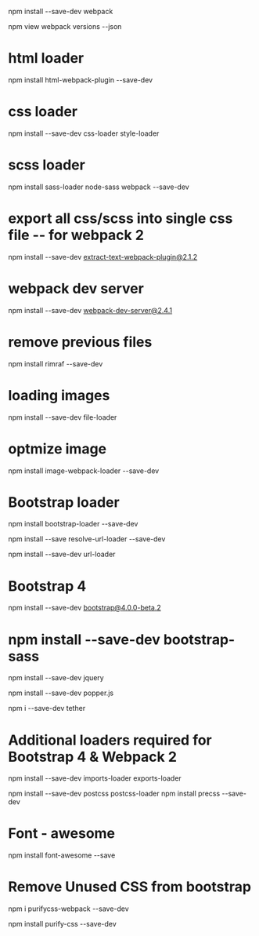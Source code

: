 npm install --save-dev webpack

npm view webpack versions --json


# html loader
npm install html-webpack-plugin --save-dev


# css loader
npm install --save-dev css-loader style-loader


# scss loader
npm install sass-loader node-sass webpack --save-dev


# export all css/scss into single css file  -- for webpack 2 
npm install --save-dev extract-text-webpack-plugin@2.1.2


# webpack dev server
npm install --save-dev webpack-dev-server@2.4.1


# remove previous files
npm install rimraf --save-dev


# loading images
npm install --save-dev file-loader


# optmize image
npm install image-webpack-loader --save-dev


# Bootstrap loader
npm install bootstrap-loader --save-dev

npm install --save resolve-url-loader --save-dev

npm install --save-dev url-loader


# Bootstrap 4
npm install --save-dev bootstrap@4.0.0-beta.2
# npm install --save-dev bootstrap-sass
npm install --save-dev jquery

npm install --save-dev popper.js

npm i --save-dev tether

# Additional loaders required for Bootstrap 4 & Webpack 2
npm install --save-dev imports-loader exports-loader

npm install --save-dev postcss postcss-loader
npm install precss --save-dev


# Font - awesome
npm install font-awesome --save


# Remove Unused CSS from bootstrap
npm i purifycss-webpack --save-dev

npm install purify-css --save-dev




